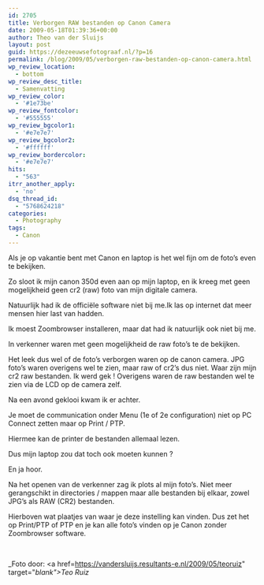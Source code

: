 ```yaml
---
id: 2705
title: Verborgen RAW bestanden op Canon Camera
date: 2009-05-18T01:39:36+00:00
author: Theo van der Sluijs
layout: post
guid: https://dezeeuwsefotograaf.nl/?p=16
permalink: /blog/2009/05/verborgen-raw-bestanden-op-canon-camera.html
wp_review_location:
  - bottom
wp_review_desc_title:
  - Samenvatting
wp_review_color:
  - '#1e73be'
wp_review_fontcolor:
  - '#555555'
wp_review_bgcolor1:
  - '#e7e7e7'
wp_review_bgcolor2:
  - '#ffffff'
wp_review_bordercolor:
  - '#e7e7e7'
hits:
  - "563"
itrr_another_apply:
  - 'no'
dsq_thread_id:
  - "5768624218"
categories:
  - Photography
tags:
  - Canon
---
```

Als je op vakantie bent met Canon en laptop is het wel fijn om de foto’s even te bekijken.

Zo sloot ik mijn canon 350d even aan op mijn laptop, en ik kreeg met geen mogelijkheid geen cr2 (raw) foto van mijn digitale camera.

Natuurlijk had ik de officiële software niet bij me.<!--more-->Ik las op internet dat meer mensen hier last van hadden.

Ik moest Zoombrowser installeren, maar dat had ik natuurlijk ook niet bij me.

In verkenner waren met geen mogelijkheid de raw foto’s te de bekijken.

Het leek dus wel of de foto’s verborgen waren op de canon camera. JPG foto’s waren overigens wel te zien, maar raw of cr2’s dus niet. Waar zijn mijn cr2 raw bestanden. Ik werd gek ! Overigens waren de raw bestanden wel te zien via de LCD op de camera zelf.

Na een avond geklooi kwam ik er achter.

Je moet de communication onder Menu (1e of 2e configuration) niet op PC Connect zetten maar op Print / PTP.

Hiermee kan de printer de bestanden allemaal lezen.

Dus mijn laptop zou dat toch ook moeten kunnen ?

En ja hoor.

Na het openen van de verkenner zag ik plots al mijn foto’s. Niet meer gerangschikt in directories / mappen maar alle bestanden bij elkaar, zowel JPG’s als RAW (CR2) bestanden.

Hierboven wat plaatjes van waar je deze instelling kan vinden. Dus zet het op Print/PTP of PTP en je kan alle foto’s vinden op je Canon zonder Zoombrowser software.

&nbsp;

_Foto door: <a href=https://vandersluijs.resultants-e.nl/2009/05/teoruiz" target="_blank">Teo Ruiz</a>_
